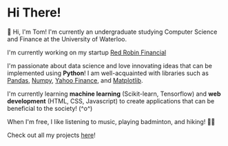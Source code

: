 # Hi There!

🌟 Hi, I'm Tom! I'm currently an undergraduate studying Computer Science and Finance at the University of Waterloo. 

I'm currently working on my startup [Red Robin Financial](https://www.linkedin.com/company/red-robin-financial/about/?viewAsMember=true) 

I'm passionate about data science and love innovating ideas that can be implemented using **Python**! I am well-acquainted with libraries such as [Pandas](https://pandas.pydata.org/), [Numpy](https://numpy.org/), [Yahoo Finance](https://pypi.org/project/yfinance/), and [Matplotlib](https://matplotlib.org/).

I'm currently learning **machine learning** (Scikit-learn, Tensorflow) and **web development** (HTML, CSS, Javascript) to create applications that can be beneficial to the society! (^o^)

When I'm free, I like listening to music, playing badminton, and hiking! 🚶🚶
 
Check out all my projects [here](https://github.com/TomPn?tab=repositories)!
